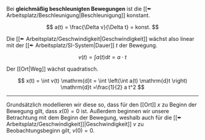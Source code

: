 Bei **gleichmäßig beschleunigten Bewegungen** ist die [[✒ Arbeitsplatz/Beschleunigung|Beschleunigung]] konstant.

$$
a(t) = \frac{\Delta v}{\Delta t} = konst.
$$

Die [[✒ Arbeitsplatz/Geschwindigkeit|Geschwindigkeit]] wächst also linear mit der [[✒ Arbeitsplatz/SI-System|Dauer]] $t$ der Bewegung.

$$
v(t) =  \int a(t) \mathrm{d}t = a \cdot t
$$

Der [[Ort|Weg]] wächst quadratisch.

$$
x(t) = \int v(t) \mathrm{d}t =  \int \left(\int a(t) \mathrm{d}t \right) \mathrm{d}t =\frac{1}{2}
a t^2
$$

--- 

Grundsätzlich modellieren wir diese so, dass für den [[Ort]] $x$ zu Beginn der Bewegung gilt, dass $x(0) = 0$ ist. Außerdem beginnen wir unsere Betrachtung mit dem Beginn der Bewegung, weshalb auch für die [[✒ Arbeitsplatz/Geschwindigkeit]]|Geschwindigkeit]] $v$ zu Beobachtungsbeginn gilt, $v(0) = 0$.
